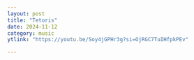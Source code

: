 ```yaml
---
layout: post
title: "Tetoris"
date: 2024-11-12
category: music
ytlink: "https://youtu.be/Soy4jGPHr3g?si=OjRGC7TuIHfpkPEv"

---
```

